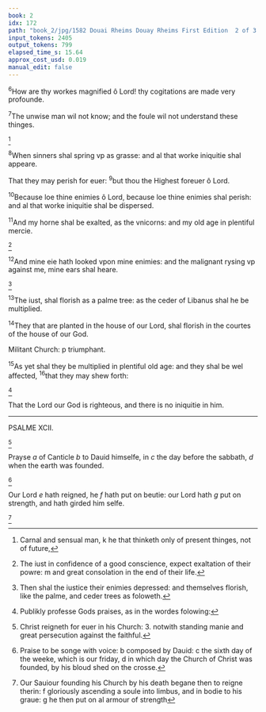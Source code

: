 ```yaml
---
book: 2
idx: 172
path: "book_2/jpg/1582 Douai Rheims Douay Rheims First Edition  2 of 3 1610 Old Testament.pdf-172.jpg"
input_tokens: 2405
output_tokens: 799
elapsed_time_s: 15.64
approx_cost_usd: 0.019
manual_edit: false
---
```

<sup>6</sup>How are thy workes magnified ô Lord! thy cogitations are made very profounde.

<sup>7</sup>The unwise man wil not know; and the foule wil not understand these thinges.

[^1]

<sup>8</sup>When sinners shal spring vp as grasse: and al that worke iniquitie shal appeare.

That they may perish for euer: <sup>9</sup>but thou the Highest foreuer ô Lord.

<sup>10</sup>Because loe thine enimies ô Lord, because loe thine enimies shal perish: and al that worke iniquitie shal be dispersed.

<sup>11</sup>And my horne shal be exalted, as the vnicorns: and my old age in plentiful mercie.

[^2]

<sup>12</sup>And mine eie hath looked vpon mine enimies: and the malignant rysing vp against me, mine ears shal heare.

[^3]

<sup>13</sup>The iust, shal florish as a palme tree: as the ceder of Libanus shal he be multiplied.

<sup>14</sup>They that are planted in the house of our Lord, shal florish in the courtes of the house of our God.

<aside>Militant Church: p triumphant.</aside>

<sup>15</sup>As yet shal they be multiplied in plentiful old age: and they shal be wel affected, <sup>16</sup>that they may shew forth:

[^4]

That the Lord our God is righteous, and there is no iniquitie in him.

---

PSALME XCII.

[^5]

Prayse *a* of Canticle *b* to Dauid himselfe, in *c* the day before the sabbath, *d* when the earth was founded.

[^6]

Our Lord *e* hath reigned, he *f* hath put on beutie: our Lord hath *g* put on strength, and hath girded him selfe.

[^7]

[^1]: Carnal and sensual man, k he that thinketh only of present thinges, not of future,

[^2]: The iust in confidence of a good conscience, expect exaltation of their powre: m and great consolation in the end of their life.

[^3]: Then shal the iustice their enimies depressed: and themselves florish, like the palme, and ceder trees as foloweth.

[^4]: Publikly professe Gods praises, as in the wordes folowing:

[^5]: Christ reigneth for euer in his Church: 3. notwith standing manie and great persecution against the faithful.

[^6]: Praise to be songe with voice: b composed by Dauid: c the sixth day of the weeke, which is our friday, d in which day the Church of Christ was founded, by his bloud shed on the crosse.

[^7]: Our Sauiour founding his Church by his death begane then to reigne therin: f gloriously ascending a soule into limbus, and in bodie to his graue: g he then put on al armour of strength